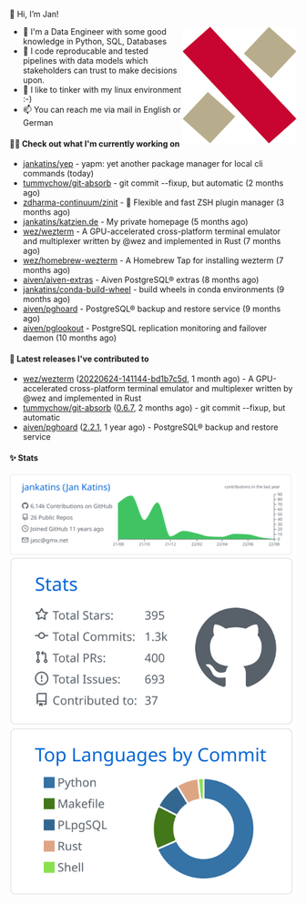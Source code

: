 👋 Hi, I’m Jan!

<img align="right" src="https://raw.githubusercontent.com/kreuzwerkerbot/kreuzwerkerbot/master/assets/xw.png" width="200">

- 🌱 I'm a Data Engineer with some good knowledge in Python, SQL, Databases
- 💪 I code reproducable and tested pipelines with data models which stakeholders can trust to make decisions upon.
- 💞️ I like to tinker with my linux environment :-)
- 📫 You can reach me via mail in English or German

#### 👩‍💻 Check out what I'm currently working on

- [jankatins/yep](https://github.com/jankatins/yep) - yapm: yet another package manager for local cli commands (today)
- [tummychow/git-absorb](https://github.com/tummychow/git-absorb) - git commit --fixup, but automatic (2 months ago)
- [zdharma-continuum/zinit](https://github.com/zdharma-continuum/zinit) - 🌻 Flexible and fast ZSH plugin manager (3 months ago)
- [jankatins/katzien.de](https://github.com/jankatins/katzien.de) - My private homepage (5 months ago)
- [wez/wezterm](https://github.com/wez/wezterm) - A GPU-accelerated cross-platform terminal emulator and multiplexer written by @wez and implemented in Rust (7 months ago)
- [wez/homebrew-wezterm](https://github.com/wez/homebrew-wezterm) -  A Homebrew Tap for installing wezterm (7 months ago)
- [aiven/aiven-extras](https://github.com/aiven/aiven-extras) - Aiven PostgreSQL® extras (8 months ago)
- [jankatins/conda-build-wheel](https://github.com/jankatins/conda-build-wheel) - build wheels in conda environments (9 months ago)
- [aiven/pghoard](https://github.com/aiven/pghoard) - PostgreSQL® backup and restore service (9 months ago)
- [aiven/pglookout](https://github.com/aiven/pglookout) - PostgreSQL replication monitoring and failover daemon (10 months ago)

#### 🔭 Latest releases I've contributed to

- [wez/wezterm](https://github.com/wez/wezterm) ([20220624-141144-bd1b7c5d](https://github.com/wez/wezterm/releases/tag/20220624-141144-bd1b7c5d), 1 month ago) - A GPU-accelerated cross-platform terminal emulator and multiplexer written by @wez and implemented in Rust
- [tummychow/git-absorb](https://github.com/tummychow/git-absorb) ([0.6.7](https://github.com/tummychow/git-absorb/releases/tag/0.6.7), 2 months ago) - git commit --fixup, but automatic
- [aiven/pghoard](https://github.com/aiven/pghoard) ([2.2.1](https://github.com/aiven/pghoard/releases/tag/2.2.1), 1 year ago) - PostgreSQL® backup and restore service


#### ✨ Stats

  [![](https://raw.githubusercontent.com/jankatins/jankatins/master/profile-summary-card-output/github/0-profile-details.svg)](https://github.com/vn7n24fzkq/github-profile-summary-cards)
  [![](https://raw.githubusercontent.com/jankatins/jankatins/master/profile-summary-card-output/github/3-stats.svg)](https://github.com/vn7n24fzkq/github-profile-summary-cards)
  [![](https://raw.githubusercontent.com/jankatins/jankatins/master/profile-summary-card-output/github/2-most-commit-language.svg)](https://github.com/vn7n24fzkq/github-profile-summary-cards)
